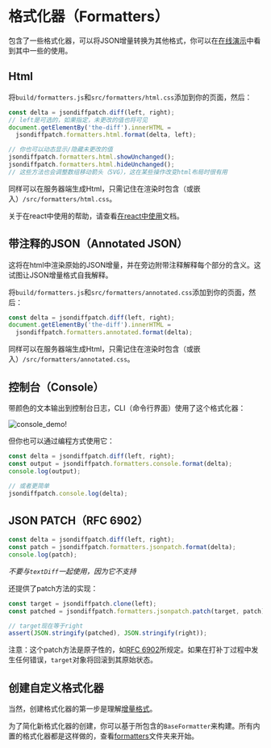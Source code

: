 # 格式化器（Formatters）

包含了一些格式化器，可以将JSON增量转换为其他格式，你可以在[在线演示](https://jsdiff.com/json)中看到其中一些的使用。

## Html

将`build/formatters.js`和`src/formatters/html.css`添加到你的页面，然后：

```ts
const delta = jsondiffpatch.diff(left, right);
// left是可选的，如果指定，未更改的值也将可见
document.getElementBy('the-diff').innerHTML =
  jsondiffpatch.formatters.html.format(delta, left);

// 你也可以动态显示/隐藏未更改的值
jsondiffpatch.formatters.html.showUnchanged();
jsondiffpatch.formatters.html.hideUnchanged();
// 这些方法也会调整数组移动箭头（SVG），这在某些操作改变html布局时很有用
```

同样可以在服务器端生成Html，只需记住在渲染时包含（或嵌入）`/src/formatters/html.css`。

关于在react中使用的帮助，请查看[在react中使用](./react.md)文档。

## 带注释的JSON（Annotated JSON）

这将在html中渲染原始的JSON增量，并在旁边附带注释解释每个部分的含义。这试图让JSON增量格式自我解释。

将`build/formatters.js`和`src/formatters/annotated.css`添加到你的页面，然后：

```ts
const delta = jsondiffpatch.diff(left, right);
document.getElementBy('the-diff').innerHTML =
  jsondiffpatch.formatters.annotated.format(delta);
```

同样可以在服务器端生成Html，只需记住在渲染时包含（或嵌入）`/src/formatters/annotated.css`。

## 控制台（Console）

带颜色的文本输出到控制台日志，CLI（命令行界面）使用了这个格式化器：

![console_demo!](../docs/demo/consoledemo.png)

但你也可以通过编程方式使用它：

```ts
const delta = jsondiffpatch.diff(left, right);
const output = jsondiffpatch.formatters.console.format(delta);
console.log(output);

// 或者更简单
jsondiffpatch.console.log(delta);
```

## JSON PATCH（RFC 6902）

```ts
const delta = jsondiffpatch.diff(left, right);
const patch = jsondiffpatch.formatters.jsonpatch.format(delta);
console.log(patch);
```

_不要与`textDiff`一起使用，因为它不支持_

还提供了patch方法的实现：

```ts
const target = jsondiffpatch.clone(left);
const patched = jsondiffpatch.formatters.jsonpatch.patch(target, patch);

// target现在等于right
assert(JSON.stringify(patched), JSON.stringify(right));
```

注意：这个patch方法是原子性的，如[RFC 6902](https://datatracker.ietf.org/doc/html/rfc6902#section-5)所规定。如果在打补丁过程中发生任何错误，`target`对象将回滚到其原始状态。

## 创建自定义格式化器

当然，创建格式化器的第一步是理解[增量格式](deltas.md)。

为了简化新格式化器的创建，你可以基于所包含的`BaseFormatter`来构建。所有内置的格式化器都是这样做的，查看[formatters](../packages/jsondiffpatch/src/formatters/)文件夹来开始。